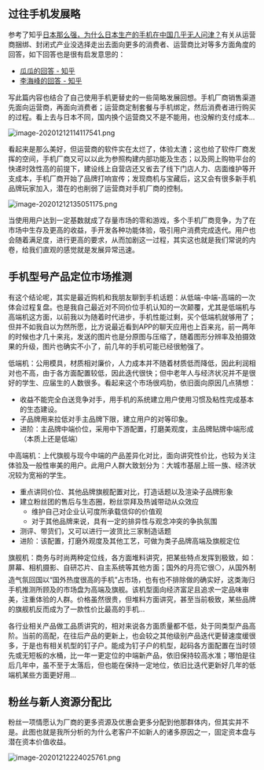 

## 过往手机发展略

参考了知乎[日本那么强，为什么日本生产的手机在中国几乎无人问津？]( https://www.zhihu.com/question/425292574)有关从运营商捆绑、封闭式产业没选择走出去面向更多的消费者、运营商比对等多方面角度的回答，如下回答也是很有启发意思的：

* [瓜瓜的回答 - 知乎](https://www.zhihu.com/question/425292574/answer/1534949465) 
* [李海峰的回答 - 知乎]( https://www.zhihu.com/question/20598417/answer/15594362)

写此篇内容也结合了自己使用手机更替史的一些简略发展回想。手机厂商销售渠道先面向运营商，再面向消费者；运营商定制套餐与手机绑定，然后消费者进行购买的过程。看上去与日本不同，国内换个运营商又不是不能用，也没解约支付成本...

![image-20201212114117541.png](https://i.loli.net/2020/12/12/28men61TcAIJM73.png)

看起来是那么美好，但运营商的软件实在太烂了，体验太渣；这也给了软件厂商发挥的空间，手机厂商又可以以此为参照构建内部功能及生态；以及网上购物平台的快递时效性高的前提下，建设线上自营店还又省去了线下门店人力、店面维护等开支成本，手机厂商开始了品牌打响宣传；发现商机与宝藏后，这又会有很多新手机品牌玩家加入，潜在的也削弱了运营商对手机厂商的控制。

![image-20201212135051175.png](https://i.loli.net/2020/12/12/3kPorBiKV1bsJxX.png)

当使用用户达到一定基数就成了存量市场的零和游戏，多个手机厂商竞争，为了在市场中生存及更高的收益，手开发各种功能体验，吸引用户消费完成迭代。用户也会随着满足度，进行更高的要求，从而加剧这一过程，其实这也就是我们常说的内卷，给我们直观的感觉就是发展异常迅速。

## 手机型号产品定位市场推测

有这个结论呢，其实是最近购机和我朋友聊到手机话题：从低端-中端-高端的一次体会过程复盘。也是我自己最近对不同价位手机认知的一次颠覆，尤其是低端机与高端机这方面，以前我以为随着时代进步，手机性能过剩，买个低端机就够用了；但并不如我自以为然所愿，比方说最近看到APP的聊天应用也上百来兆，前一两年的时候也才几十来兆，发送的图片也是分原图与压缩了，随着图形分辨率及拍摄效果的升级，图片也确实不小了，前几年的手机可能已经很勉强了。

低端机：公用模具，材质相对廉价，人力成本并不随着材质低而降低，因此利润相对也不高，由于各方面配置较低，因此迭代很快；但中老年人与经济状况并不是很好的学生、应届生的人数很多。看起来这个市场很鸡肋，依旧面向原因几点猜想：

* 收益不能完全白送竞争对手，用手机的系统建立用户使用习惯及粘性完成基本的生态建设。
* 子品牌用来拉低对手主品牌下限，建立用户的对等印象。
* 进阶：主品牌中端价位，采用中下游配置，打磨美观度，主品牌贴牌中端形成（本质上还是低端）

中高端机：上代旗舰与现今中端的产品差异化对比，面向讲究性价比，也较为关注体验及一般性审美的用户。此用户人群大致划分为：大城市基层上班一族、经济状况较为宽裕的学生。

* 重点讲同价位、其他品牌旗舰配置对比，打造话题以及渲染子品牌形象
* 建立粉丝团的售后与生态圈，粉丝崇拜及热诚带动从众效应
  * 维护自己对企业认可度所承载信仰的价值观
  * 对于其他品牌来说，具有一定的排异性与观念冲突的争执氛围
* 测评、带货们，又可以进行一波货比三家制造话题
* 进阶：该配置，打磨外观度及其他工艺，可做为类子品牌高端及旗舰定位

旗舰机：商务与时尚两种定位线，各方面堆料讲究，把某些特点发挥到极致，如：屏幕、相机摄影、自研芯片、自主系统等其他方面；国外的月亮它很⚪，从国外制造气氛回国以“国外热度很高的手机”占市场，也有也不排除做的确实好，这类海归手机推测所顾及的市场盘为高端及旗舰。该机型面向经济富足且追求一定品味审美，注重体验的人群。价格虽然很贵，但堆料方面讲究，甚至当前极致，某些品牌的旗舰机反而成为了一款性价比最高的手机...

各行业相关产品做工品质讲究的，相对来说各方面质量都不低，处于同类型产品高阶。当前的高配，在往后产品的更新上，也会较之其他级别产品迭代更替速度缓很多，于是也有相关机型的钉子户。能成为钉子户的机型，起码各方面配置在当时领先或无短板的水桶，比一年一更定位的中端新产品，依旧保持较高水准；哪怕是往后几年中，虽不至于太落后，但也能在保持一定地位，依旧比迭代更新好几年的低端机某些方面更好用...

## 粉丝与新人资源分配比

粉丝一项情愿认为厂商的更多资源及优惠会更多分配到他那群体内，但其实并不是。此图也就是我所分析的为什么老客户不如新人的诸多原因之一，固定资本盘与潜在资本价值收益。

![image-20201212224025761.png](https://i.loli.net/2020/12/12/Ex7djTnsotRmW14.png)

